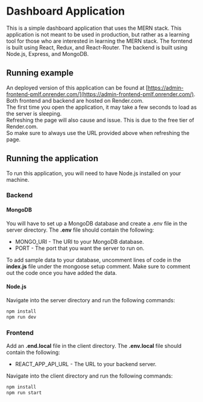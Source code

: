 # Dashboard Application

This is a simple dashboard application that uses the MERN stack.
This application is not meant to be used in production, but rather as a learning tool for those who are interested in learning the MERN stack.
The forntend is built using React, Redux, and React-Router.
The backend is built using Node.js, Express, and MongoDB.

## Running example

An deployed version of this application can be found at [https://admin-frontend-pmlf.onrender.com/](https://admin-frontend-pmlf.onrender.com/).
Both frontend and backend are hosted on Render.com. \
The first time you open the application, it may take a few seconds to load as the server is sleeping. \
Refreshing the page will also cause and issue.
This is due to the free tier of Render.com. \
So make sure to always use the URL provided above when refreshing the page.

## Running the application

To run this application, you will need to have Node.js installed on your machine.

### Backend

#### MongoDB

You will have to set up a MongoDB database and create a .env file in the server directory.
The **.env** file should contain the following:

- MONGO_URI - The URI to your MongoDB database.
- PORT - The port that you want the server to run on.

To add sample data to your database, uncomment lines of code in the **index.js** file under the mongoose setup comment.
Make sure to comment out the code once you have added the data.

#### Node.js

Navigate into the server directory and run the following commands:

```bash
npm install
npm run dev
```

### Frontend

Add an **.end.local** file in the client directory.
The **.env.local** file should contain the following:

- REACT_APP_API_URL - The URL to your backend server.

Navigate into the client directory and run the following commands:

```bash
npm install
npm run start
```
